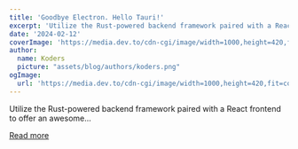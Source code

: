 ```yaml
---
title: 'Goodbye Electron. Hello Tauri!'
excerpt: 'Utilize the Rust-powered backend framework paired with a React frontend to offer an awesome...'
date: '2024-02-12'
coverImage: 'https://media.dev.to/cdn-cgi/image/width=1000,height=420,fit=cover,gravity=auto,format=auto/https%3A%2F%2Fdev-to-uploads.s3.amazonaws.com%2Fuploads%2Farticles%2Fxmb2dgi7ztkt59c7zdcz.jpeg'
author:
  name: Koders
  picture: "assets/blog/authors/koders.png"
ogImage:
  url: 'https://media.dev.to/cdn-cgi/image/width=1000,height=420,fit=cover,gravity=auto,format=auto/https%3A%2F%2Fdev-to-uploads.s3.amazonaws.com%2Fuploads%2Farticles%2Fxmb2dgi7ztkt59c7zdcz.jpeg'
---
```


Utilize the Rust-powered backend framework paired with a React frontend to offer an awesome...

[Read more](https://dev.to/dedsyn4ps3/goodbye-electron-hello-tauri-26d5)
